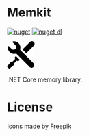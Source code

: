# Memkit
[![nuget](https://img.shields.io/nuget/v/Memkit.svg?logo=NuGet)](https://www.nuget.org/packages/Memkit/)
[![nuget dl](https://img.shields.io/nuget/dt/Memkit.svg?logo=NuGet)](https://www.nuget.org/packages/Memkit/)

![Icon](https://github.com/Decimation/Memkit/raw/master/icon64.png)

.NET Core memory library.

# License

Icons made by <a href="https://www.freepik.com/" title="Freepik">Freepik</a>
